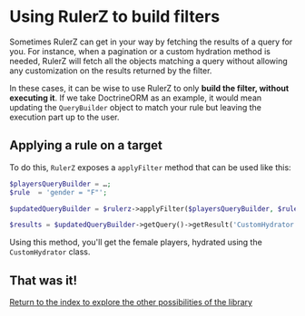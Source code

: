 Using RulerZ to build filters
=============================

Sometimes RulerZ can get in your way by fetching the results of a query for you.
For instance, when a pagination or a custom hydration method is needed, RulerZ
will fetch all the objects matching a query without allowing any customization
on the results returned by the filter.

In these cases, it can be wise to use RulerZ to only **build the filter, without
executing it**. If we take DoctrineORM as an example, it would mean updating the
`QueryBuilder` object to match your rule but leaving the execution part up to
the user.

## Applying a rule on a target

To do this, `RulerZ` exposes a `applyFilter` method that can be used like this:

```php
$playersQueryBuilder = …;
$rule  = 'gender = "F"';

$updatedQueryBuilder = $rulerz->applyFilter($playersQueryBuilder, $rule);

$results = $updatedQueryBuilder->getQuery()->getResult('CustomHydrator');
```

Using this method, you'll get the female players, hydrated using the
`CustomHydrator` class.

## That was it!

[Return to the index to explore the other possibilities of the library](index.md)
